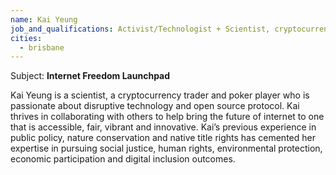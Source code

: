 ```yaml
---
name: Kai Yeung
job_and_qualifications: Activist/Technologist + Scientist, cryptocurrency trader and poker player
cities:
  - brisbane
---
```

Subject: **Internet Freedom Launchpad**


Kai Yeung is a scientist, a cryptocurrency trader and poker player who is passionate about disruptive technology and open source protocol. Kai thrives in collaborating with others to help bring the future of internet to one that is accessible, fair, vibrant and innovative. Kai’s previous experience in public policy, nature conservation and native title rights has cemented her expertise in pursuing social justice, human rights, environmental protection, economic participation and digital inclusion outcomes.